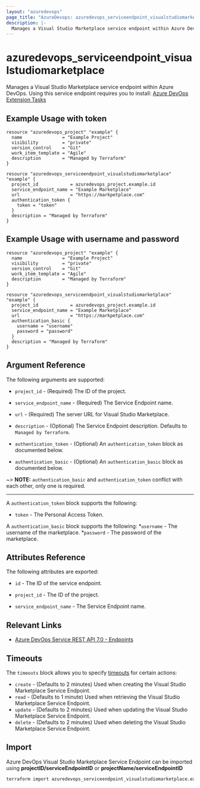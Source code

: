 ```yaml
---
layout: "azuredevops"
page_title: "AzureDevops: azuredevops_serviceendpoint_visualstudiomarketplace"
description: |-
  Manages a Visual Studio Marketplace service endpoint within Azure DevOps organization. Packaging and publishing Azure Devops and Visual Studio extensions to the Visual Studio Marketplace.
---
```


# azuredevops_serviceendpoint_visualstudiomarketplace

Manages a Visual Studio Marketplace service endpoint within Azure DevOps. Using this service endpoint requires you to install: [Azure DevOps Extension Tasks](https://marketplace.visualstudio.com/items?itemName=ms-devlabs.vsts-developer-tools-build-tasks)

## Example Usage with token

```hcl
resource "azuredevops_project" "example" {
  name               = "Example Project"
  visibility         = "private"
  version_control    = "Git"
  work_item_template = "Agile"
  description        = "Managed by Terraform"
}

resource "azuredevops_serviceendpoint_visualstudiomarketplace" "example" {
  project_id            = azuredevops_project.example.id
  service_endpoint_name = "Example Marketplace"
  url                   = "https://markpetplace.com"
  authentication_token {
    token = "token"
  }
  description = "Managed by Terraform"
}
```

## Example Usage with username and password

```hcl
resource "azuredevops_project" "example" {
  name               = "Example Project"
  visibility         = "private"
  version_control    = "Git"
  work_item_template = "Agile"
  description        = "Managed by Terraform"
}

resource "azuredevops_serviceendpoint_visualstudiomarketplace" "example" {
  project_id            = azuredevops_project.example.id
  service_endpoint_name = "Example Marketplace"
  url                   = "https://markpetplace.com"
  authentication_basic {
    username = "username"
    password = "password"
  }
  description = "Managed by Terraform"
}
```

## Argument Reference

The following arguments are supported:

* `project_id` - (Required) The ID of the project.

* `service_endpoint_name` - (Required) The Service Endpoint name.

* `url` - (Required) The server URL for Visual Studio Marketplace.

* `description` - (Optional) The Service Endpoint description. Defaults to `Managed by Terraform`.

* `authentication_token` - (Optional) An `authentication_token` block as documented below.

* `authentication_basic` - (Optional) An `authentication_basic` block as documented below.

~> **NOTE:** `authentication_basic` and `authentication_token` conflict with each other, only one is required.

---

A `authentication_token` block supports the following:

* `token` - The Personal Access Token.

A `authentication_basic` block supports the following:
*`username` - The username of the marketplace.
*`password` - The password of the marketplace.

## Attributes Reference

The following attributes are exported:

* `id` - The ID of the service endpoint.

* `project_id` - The ID of the project.

* `service_endpoint_name` - The Service Endpoint name.

## Relevant Links

- [Azure DevOps Service REST API 7.0 - Endpoints](https://docs.microsoft.com/en-us/rest/api/azure/devops/serviceendpoint/endpoints?view=azure-devops-rest-7.0)

## Timeouts

The `timeouts` block allows you to specify [timeouts](https://developer.hashicorp.com/terraform/language/resources/syntax#operation-timeouts) for certain actions:

* `create` - (Defaults to 2 minutes) Used when creating the Visual Studio Marketplace Service Endpoint.
* `read` - (Defaults to 1 minute) Used when retrieving the Visual Studio Marketplace Service Endpoint.
* `update` - (Defaults to 2 minutes) Used when updating the Visual Studio Marketplace Service Endpoint.
* `delete` - (Defaults to 2 minutes) Used when deleting the Visual Studio Marketplace Service Endpoint.

## Import

Azure DevOps Visual Studio Marketplace Service Endpoint can be imported using **projectID/serviceEndpointID** or **projectName/serviceEndpointID**

```sh
terraform import azuredevops_serviceendpoint_visualstudiomarketplace.example 00000000-0000-0000-0000-000000000000/00000000-0000-0000-0000-000000000000
```
